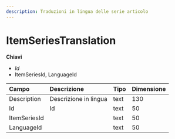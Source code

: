 ```yaml
---
description: Traduzioni in lingua delle serie articolo
---
```


# ItemSeriesTranslation

**Chiavi**

* _Id_
* ItemSeriesId, LanguageId

| Campo | Descrizione | Tipo | Dimensione |
| :--- | :--- | :--- | :--- |
| Description | Descrizione in lingua | text | 130 |
| Id | Id | text | 50 |
| ItemSeriesId |  | text | 50 |
| LanguageId |  | text | 50 |
